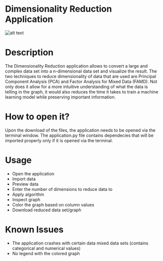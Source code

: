 # Dimensionality Reduction Application
![alt text](http://www.nlpca.org/fig_pca_principal_component_analysis.png)

# Description
The Dimensionality Reduction application allows to convert a large and complex data set into a n-dimensional data set and visualize the result. The two techniques to reduce dimensionality of data that are used are Principal Component Analysis (PCA) and Factor Analysis for Mixed Data (FAMD). Not only does it allow for a more intuitive understanding of what the data is telling in the graph, it would also reduces the time it takes to train a machine learning model while preserving important information.

# How to open it?
Upon the download of the files, the application needs to be opened via the terminal window.  The application.py file contains dependecies that will be imported properly only if it is opened via the terminal.  

# Usage
* Open the application
* Import data
* Preview data
* Enter the number of dimensions to reduce data to
* Apply algorithm
* Inspect graph
* Color the graph based on column values
* Download reduced data set/graph


# Known Issues
* The application crashes with certain data mixed data sets (contains categorical and numerical values)
* No legend with the colored graph
